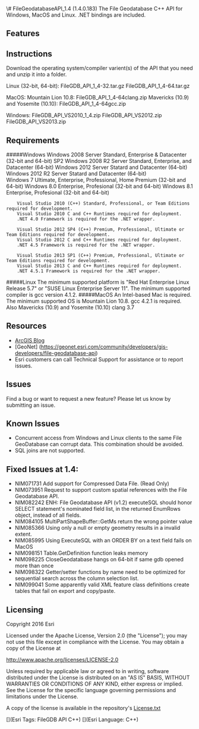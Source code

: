 \\# FileGeodatabaseAPI_1.4 (1.4.0.183)
The File Geodatabase C++ API for Windows, MacOS and Linux. .NET bindings are included.

## Features

## Instructions
Download the operating system/compiler varient(s) of the API that you need and unzip it into a folder.

Linux (32-bit, 64-bit):
FileGDB_API_1_4-32.tar.gz
FileGDB_API_1_4-64.tar.gz

MacOS:
Mountain Lion 10.8: FileGDB_API_1_4-64clang.zip
Mavericks (10.9) and Yosemite (10.10): FileGDB_API_1_4-64gcc.zip

Windows:
FileGDB_API_VS2010_1_4.zip
FileGDB_API_VS2012.zip
FileGDB_API_VS2013.zip
## Requirements

#####Windows
        Windows 2008 Server Standard, Enterprise & Datacenter (32-bit and 64-bit) SP2
        Windows 2008 R2 Server Standard, Enterprise, and Datacenter (64-bit)
        Windows 2012 Server Statard and Datacenter (64-bit)  
        Windows 2012 R2 Server Statard and Datacenter (64-bit)  	 
        Windows 7 Ultimate, Enterprise, Professional, Home Premium (32-bit and 64-bit)
        Windows 8.0 Enterprise, Profesional  (32-bit and 64-bit)
        Windows 8.1 Enterprise, Profesional  (32-bit and 64-bit)
		 
		Visual Studio 2010 (C++) Standard, Professional, or Team Editions required for development.
		Visual Studio 2010 C and C++ Runtimes required for deployment.
		.NET 4.0 Framework is required for the .NET wrapper.

		Visual Studio 2012 SP4 (C++) Premium, Professional, Ultimate or Team Editions required for development.
		Visual Studio 2012 C and C++ Runtimes required for deployment.
		.NET 4.5 Framework is required for the .NET wrapper.

		Visual Studio 2013 SP1 (C++) Premium, Professional, Ultimate or Team Editions required for development.
		Visual Studio 2013 C and C++ Runtimes required for deployment.
		.NET 4.5.1 Framework is required for the .NET wrapper.
#####Linux
		The minimum supported platform is "Red Hat Enterprise Linux Release 5.7" or 
		"SUSE Linux Enterprise Server 11". The minimum supported compiler is gcc 
		version 4.1.2.
#####MacOS
		An Intel-based Mac is required.
		The minimum supported OS is Mountain Lion 10.8. gcc 4.2.1 is required. 
		Also Mavericks (10.9) and Yosemite (10.10) clang 3.7

## Resources
* [ArcGIS Blog](http://blogs.esri.com/esri/arcgis/)
* [GeoNet] (https://geonet.esri.com/community/developers/gis-developers/file-geodatabase-api)
* Esri customers can call Technical Support for assistance or to report issues.

## Issues

Find a bug or want to request a new feature?  Please let us know by submitting an issue.

##  Known Issues 
* Concurrent access from Windows and Linux clients to the same File GeoDatabase can corrupt data. This combination should be avoided.
* SQL joins are not supported.

## Fixed Issues at 1.4:
* NIM071731 Add support for Compressed Data File. (Read Only)
* NIM073951 Request to support custom spatial references with the File Geodatabase API.
* NIM082242 ENH: File Geodatabase API (v1.2) executeSQL should honor SELECT statement's nominated field list, in the returned EnumRows object, instead of all fields.
* NIM084105 MultiPartShapeBuffer::GetMs return the wrong pointer value 
* NIM085366 Using only a null or empty geometry results in a invalid extent.
* NIM085995 Using ExecuteSQL with an ORDER BY on a text field fails on MacOS
* NIM098151 Table.GetDefinition function leaks memory
* NIM098225 CloseGeodatabase hangs on 64-bit if same gdb opened more than once
* NIM098322 Getter/setter functions by name need to be optimized for sequential search across the column selection list.
* NIM099041 Some apparently valid XML feature class definitions create tables that fail on export and copy/paste.

## Licensing
Copyright 2016 Esri

Licensed under the Apache License, Version 2.0 (the "License");
you may not use this file except in compliance with the License.
You may obtain a copy of the License at

   http://www.apache.org/licenses/LICENSE-2.0

Unless required by applicable law or agreed to in writing, software
distributed under the License is distributed on an "AS IS" BASIS,
WITHOUT WARRANTIES OR CONDITIONS OF ANY KIND, either express or implied.
See the License for the specific language governing permissions and
limitations under the License.

A copy of the license is available in the repository's [License.txt](License.txt)

[](Esri Tags: FileGDB API C++)
[](Esri Language: C++)​
